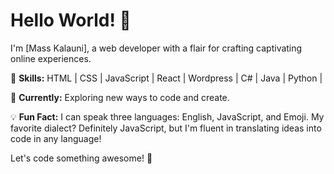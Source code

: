 # Hello World! 👋

I'm [Mass Kalauni], a web developer with a flair for crafting captivating online experiences.

🚀 **Skills:** HTML | CSS | JavaScript | React | Wordpress | C# | Java | Python | 

🌱 **Currently:** Exploring new ways to code and create.

💡 **Fun Fact:** I can speak three languages: English, JavaScript, and Emoji. My favorite dialect? Definitely JavaScript, but I'm fluent in translating ideas into code in any language!




Let's code something awesome! 🌟
